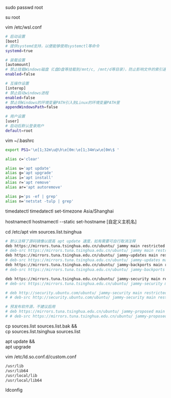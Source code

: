 sudo passwd root

su root

vim /etc/wsl.conf

```bash
# 启动设置
[boot]
# 提供systemd支持，以便能够使用systemctl等命令
systemd=true

# 装载设置
[automount]
# 禁止挂载Windows磁盘（C盘D盘等挂载到/mnt/c, /mnt/d等目录），防止影响文件的索引速度和权限
enabled=false

# 互操作设置
[interop]
# 禁止启动windows进程
enabled=false
# 禁止将Windows的环境变量PATH引入到Linux的环境变量PATH里
appendWindowsPath=false

# 用户设置
[user]
# 启动后默认登录用户
default=root
```

vim ~/.bashrc

```bash
export PS1='\e[1;32m\u@\h\e[0m:\e[1;34m\w\e[0m\$ '

alias c='clear'

alias u='apt update'
alias g='apt upgrade'
alias i='apt install'
alias r='apt remove'
alias ar='apt autoremove'

alias p='ps -ef | grep'
alias n='netstat -tulp | grep'
```

timedatectl
timedatectl set-timezone Asia/Shanghai

hostnamectl
hostnamectl --static set-hostname [自定义主机名]

cd /etc/apt
vim sources.list.tsinghua

```bash
# 默认注释了源码镜像以提高 apt update 速度，如有需要可自行取消注释
deb https://mirrors.tuna.tsinghua.edu.cn/ubuntu/ jammy main restricted universe multiverse
# deb-src https://mirrors.tuna.tsinghua.edu.cn/ubuntu/ jammy main restricted universe multiverse
deb https://mirrors.tuna.tsinghua.edu.cn/ubuntu/ jammy-updates main restricted universe multiverse
# deb-src https://mirrors.tuna.tsinghua.edu.cn/ubuntu/ jammy-updates main restricted universe multiverse
deb https://mirrors.tuna.tsinghua.edu.cn/ubuntu/ jammy-backports main restricted universe multiverse
# deb-src https://mirrors.tuna.tsinghua.edu.cn/ubuntu/ jammy-backports main restricted universe multiverse

deb https://mirrors.tuna.tsinghua.edu.cn/ubuntu/ jammy-security main restricted universe multiverse
# deb-src https://mirrors.tuna.tsinghua.edu.cn/ubuntu/ jammy-security main restricted universe multiverse

# deb http://security.ubuntu.com/ubuntu/ jammy-security main restricted universe multiverse
# # deb-src http://security.ubuntu.com/ubuntu/ jammy-security main restricted universe multiverse

# 预发布软件源，不建议启用
# deb https://mirrors.tuna.tsinghua.edu.cn/ubuntu/ jammy-proposed main restricted universe multiverse
# # deb-src https://mirrors.tuna.tsinghua.edu.cn/ubuntu/ jammy-proposed main restricted universe multiverse
```

cp sources.list sources.list.bak && \
cp sources.list.tsinghua sources.list

apt update && \
apt upgrade

vim /etc/ld.so.conf.d/custom.conf

```bash
/usr/lib
/usr/lib64
/usr/local/lib
/usr/local/lib64
```

ldconfig

